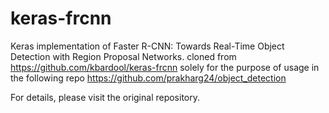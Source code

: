 # keras-frcnn
Keras implementation of Faster R-CNN: Towards Real-Time Object Detection with Region Proposal Networks.
cloned from https://github.com/kbardool/keras-frcnn solely for the purpose of usage in the following repo https://github.com/prakharg24/object_detection

For details, please visit the original repository.
